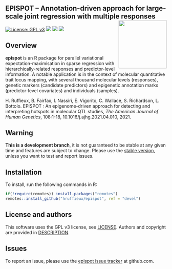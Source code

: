 <!-- README.md is generated from README.Rmd. Please edit that file -->
<!-- First time: run usethis::use_readme_rmd() to create a pre-commit hook that 
prevents from committing if the README.Rmd has changed, but has not been 
re-knitted to generate an updated README.md -->

## EPISPOT – Annotation-driven approach for large-scale joint regression with multiple responses <img src="man/figures/epispot_logo.png" align="right" height="150"/>

<!-- Run for the R CMD checks, run usethis::use_github_actions() to set up the pipeline, possibly modify the .yaml file and then: -->
<!-- [![](https://travis-ci.org/hruffieux/epispot.svg?branch=devel)](https://travis-ci.org/hruffieux/epispot) -->
<!-- [![R build status](https://github.com/hruffieux/epispot/workflows/R-CMD-check/badge.svg)](https://github.com/hruffieux/epispot/actions)  -->

[![License: GPL
v3](https://img.shields.io/badge/license-GPL%20v3-blue.svg)](https://www.gnu.org/licenses/gpl-3.0)
[![](https://img.shields.io/badge/devel%20version-0.1.3-blue.svg)](https://github.com/hruffieux/epispot)
[![](https://img.shields.io/github/languages/code-size/hruffieux/epispot.svg)](https://github.com/hruffieux/epispot)
[![](https://img.shields.io/badge/doi-10.1101/2020.09.21.305789-yellow.svg)](https://doi.org/10.1101/2020.09.21.305789)

## Overview

**epispot** is an R package for parallel variational
expectation-maximisation in sparse regression with
hierarchically-related responses and predictor-level information. A
notable application is in the context of molecular quantitative trait
locus mapping, with several thousand molecular levels (responses),
genetic markers (candidate predictors) and epigenetic annotation marks
(predictor-level covariates) and individuals (samples).

H. Ruffieux, B. Fairfax, I. Nassiri, E. Vigorito, C. Wallace, S.
Richardson, L. Bottolo. EPISPOT : An epigenome-driven approach for
detecting and interpreting hotspots in molecular QTL studies, *The
American Journal of Human Genetics*, 108:1-18,
10.1016/j.ajhg.2021.04.010, 2021.

## Warning

**This is a development branch**, it is not guaranteed to be stable at
any given time and features are subject to change. Please use the
[stable version](https://github.com/hruffieux/epispot), unless you want
to test and report issues.

## Installation

To install, run the following commands in R:

``` r
if(!require(remotes)) install.packages("remotes")
remotes::install_github("hruffieux/epispot", ref = "devel")
```

## License and authors

This software uses the GPL v3 license, see [LICENSE](LICENSE). Authors
and copyright are provided in [DESCRIPTION](DESCRIPTION).

## Issues

To report an issue, please use the [epispot issue
tracker](https://github.com/hruffieux/epispot/issues) at github.com.
